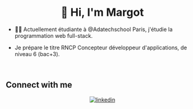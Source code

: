 # <div align="center">👋 Hi, I'm Margot</div>  
  

- 👩‍🎓 Actuellement étudiante à @Adatechschool Paris, j'étudie la programmation web full-stack.   
  

- Je prépare le titre RNCP Concepteur développeur d'applications, de niveau 6 (bac+3).
  
  

<br/>  



## Connect with me  
<div align="center">
<a href="https://linkedin.com/in/www.linkedin.com/in/margot-huet" target="_blank">
<img src=https://img.shields.io/badge/linkedin-%231E77B5.svg?&style=for-the-badge&logo=linkedin&logoColor=white alt=linkedin style="margin-bottom: 5px;" />
</a>  
</div>  
  

<br/>  



<!---
MargotHuet/MargotHuet is a ✨ special ✨ repository because its `README.md` (this file) appears on your GitHub profile.
You can click the Preview link to take a look at your changes.
--->
